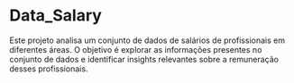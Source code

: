 # Data_Salary
Este projeto analisa um conjunto de dados de salários de profissionais em diferentes áreas. O objetivo é explorar as informações presentes no conjunto de dados e identificar insights relevantes sobre a remuneração desses profissionais.
